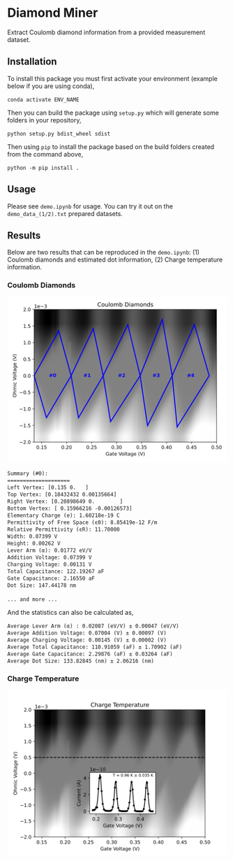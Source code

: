 # Diamond Miner

Extract Coulomb diamond information from a provided measurement dataset. 

## Installation

To install this package you must first activate your environment (example below if you are using conda),
```shell
conda activate ENV_NAME
```
Then you can build the package using `setup.py` which will generate some folders in your repository,
```shell
python setup.py bdist_wheel sdist
```
Then using `pip` to install the package based on the build folders created from the command above,
```shell
python -m pip install . 
```

## Usage

Please see `demo.ipynb` for usage. You can try it out on the `demo_data_(1/2).txt` prepared datasets.

## Results

Below are two results that can be reproduced in the `demo.ipynb`: (1) Coulomb diamonds and estimated dot information, (2) Charge temperature information.

### Coulomb Diamonds

![alt text](photos/diamonds.svg)

```text
Summary (#0):
====================
Left Vertex: [0.135 0.   ]
Top Vertex: [0.18432432 0.00135664]
Right Vertex: [0.20898649 0.        ]
Bottom Vertex: [ 0.15966216 -0.00126573]
Elementary Charge (e): 1.60218e-19 C
Permittivity of Free Space (ϵ0): 8.85419e-12 F/m
Relative Permittivity (ϵR): 11.70000
Width: 0.07399 V
Height: 0.00262 V
Lever Arm (α): 0.01772 eV/V
Addition Voltage: 0.07399 V
Charging Voltage: 0.00131 V
Total Capacitance: 122.19267 aF
Gate Capacitance: 2.16550 aF
Dot Size: 147.44178 nm

... and more ...
```

And the statistics can also be calculated as,
```text
Average Lever Arm (α) : 0.02087 (eV/V) ± 0.00047 (eV/V)
Average Addition Voltage: 0.07004 (V) ± 0.00097 (V)
Average Charging Voltage: 0.00145 (V) ± 0.00002 (V)
Average Total Capacitance: 110.91059 (aF) ± 1.70902 (aF)
Average Gate Capacitance: 2.29876 (aF) ± 0.03264 (aF)
Average Dot Size: 133.82845 (nm) ± 2.06216 (nm)
```

### Charge Temperature

![alt text](photos/temperature.svg)